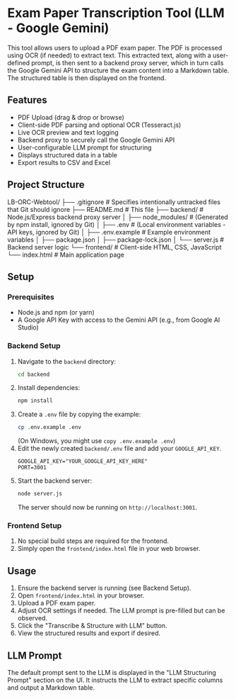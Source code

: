 # Exam Paper Transcription Tool (LLM - Google Gemini)

This tool allows users to upload a PDF exam paper. The PDF is processed using OCR (if needed) to extract text. This extracted text, along with a user-defined prompt, is then sent to a backend proxy server, which in turn calls the Google Gemini API to structure the exam content into a Markdown table. The structured table is then displayed on the frontend.

## Features

*   PDF Upload (drag & drop or browse)
*   Client-side PDF parsing and optional OCR (Tesseract.js)
*   Live OCR preview and text logging
*   Backend proxy to securely call the Google Gemini API
*   User-configurable LLM prompt for structuring
*   Displays structured data in a table
*   Export results to CSV and Excel

## Project Structure

LB-ORC-Webtool/
├── .gitignore # Specifies intentionally untracked files that Git should ignore
├── README.md # This file
├── backend/ # Node.js/Express backend proxy server
│ ├── node_modules/ # (Generated by npm install, ignored by Git)
│ ├── .env # (Local environment variables - API keys, ignored by Git)
│ ├── .env.example # Example environment variables
│ ├── package.json
│ ├── package-lock.json
│ └── server.js # Backend server logic
└── frontend/ # Client-side HTML, CSS, JavaScript
└── index.html # Main application page
## Setup

### Prerequisites
*   Node.js and npm (or yarn)
*   A Google API Key with access to the Gemini API (e.g., from Google AI Studio)

### Backend Setup
1.  Navigate to the `backend` directory:
    ```bash
    cd backend
    ```
2.  Install dependencies:
    ```bash
    npm install
    ```
3.  Create a `.env` file by copying the example:
    ```bash
    cp .env.example .env
    ```
    (On Windows, you might use `copy .env.example .env`)
4.  Edit the newly created `backend/.env` file and add your `GOOGLE_API_KEY`.
    ```env
    GOOGLE_API_KEY="YOUR_GOOGLE_API_KEY_HERE"
    PORT=3001
    ```
5.  Start the backend server:
    ```bash
    node server.js
    ```
    The server should now be running on `http://localhost:3001`.

### Frontend Setup
1.  No special build steps are required for the frontend.
2.  Simply open the `frontend/index.html` file in your web browser.

## Usage
1.  Ensure the backend server is running (see Backend Setup).
2.  Open `frontend/index.html` in your browser.
3.  Upload a PDF exam paper.
4.  Adjust OCR settings if needed. The LLM prompt is pre-filled but can be observed.
5.  Click the "Transcribe & Structure with LLM" button.
6.  View the structured results and export if desired.

## LLM Prompt
The default prompt sent to the LLM is displayed in the "LLM Structuring Prompt" section on the UI. It instructs the LLM to extract specific columns and output a Markdown table.